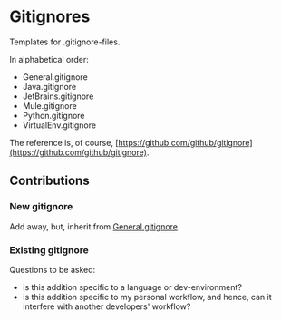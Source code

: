 # Gitignores

Templates for .gitignore-files.

In alphabetical order:

- General.gitignore
- Java.gitignore
- JetBrains.gitignore
- Mule.gitignore
- Python.gitignore
- VirtualEnv.gitignore

The reference is, of course, [https://github.com/github/gitignore](https://github.com/github/gitignore).

## Contributions

### New gitignore

Add away, but, inherit from [General.gitignore](./General.gitignore).

### Existing gitignore

Questions to be asked:

- is this addition specific to a language or dev-environment?
- is this addition specific to my personal workflow, and hence, can it
  interfere with another developers' workflow?
